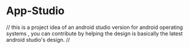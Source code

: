 # App-Studio
//
this is a project idea of an android studio version for android operating systems , you can contribute by helping the design is basically the latest android studio's design. 
//
